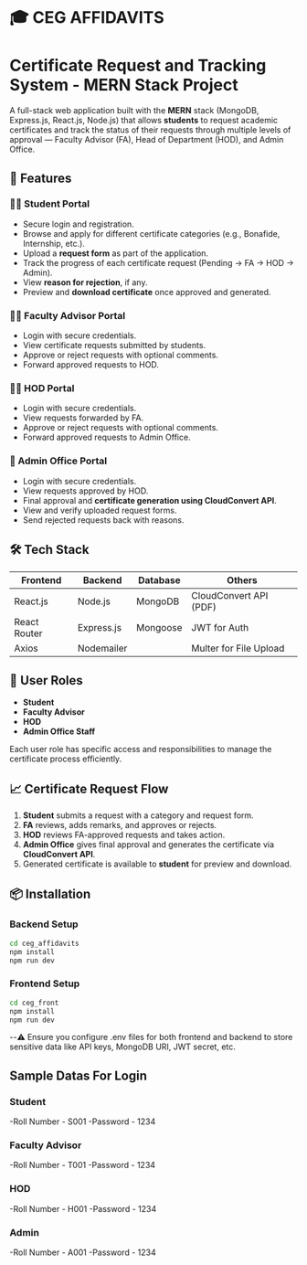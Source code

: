 # 🎓 CEG AFFIDAVITS

# Certificate Request and Tracking System - MERN Stack Project

A full-stack web application built with the **MERN** stack (MongoDB, Express.js, React.js, Node.js) that allows **students** to request academic certificates and track the status of their requests through multiple levels of approval — Faculty Advisor (FA), Head of Department (HOD), and Admin Office.

## 🚀 Features

### 👨‍🎓 Student Portal
- Secure login and registration.
- Browse and apply for different certificate categories (e.g., Bonafide, Internship, etc.).
- Upload a **request form** as part of the application.
- Track the progress of each certificate request (Pending → FA → HOD → Admin).
- View **reason for rejection**, if any.
- Preview and **download certificate** once approved and generated.

### 🧑‍🏫 Faculty Advisor Portal
- Login with secure credentials.
- View certificate requests submitted by students.
- Approve or reject requests with optional comments.
- Forward approved requests to HOD.

### 👨‍💼 HOD Portal
- Login with secure credentials.
- View requests forwarded by FA.
- Approve or reject requests with optional comments.
- Forward approved requests to Admin Office.

### 🏢 Admin Office Portal
- Login with secure credentials.
- View requests approved by HOD.
- Final approval and **certificate generation using CloudConvert API**.
- View and verify uploaded request forms.
- Send rejected requests back with reasons.

## 🛠️ Tech Stack

| Frontend        | Backend         | Database  | Others                     |
|----------------|----------------|-----------|----------------------------|
| React.js       | Node.js        | MongoDB   | CloudConvert API (PDF)     |
| React Router   | Express.js     | Mongoose  | JWT for Auth               |
| Axios          | Nodemailer     |           | Multer for File Upload     |


## 🔐 User Roles

- **Student**
- **Faculty Advisor**
- **HOD**
- **Admin Office Staff**

Each user role has specific access and responsibilities to manage the certificate process efficiently.

## 📈 Certificate Request Flow

1. **Student** submits a request with a category and request form.
2. **FA** reviews, adds remarks, and approves or rejects.
3. **HOD** reviews FA-approved requests and takes action.
4. **Admin Office** gives final approval and generates the certificate via **CloudConvert API**.
5. Generated certificate is available to **student** for preview and download.



## 📦 Installation

### Backend Setup

```bash
cd ceg_affidavits
npm install
npm run dev
```

### Frontend Setup

```bash
cd ceg_front
npm install
npm run dev
```

--⚠️ Ensure you configure .env files for both frontend and backend to store sensitive data like API keys, MongoDB URI, JWT secret, etc.

## Sample Datas For Login

### Student
-Roll Number - S001
-Password - 1234

### Faculty Advisor
-Roll Number - T001
-Password - 1234

### HOD
-Roll Number - H001
-Password - 1234

### Admin
-Roll Number - A001
-Password - 1234


